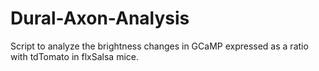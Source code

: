 # Dural-Axon-Analysis
Script to analyze the brightness changes in GCaMP expressed as a ratio with tdTomato in flxSalsa mice.
